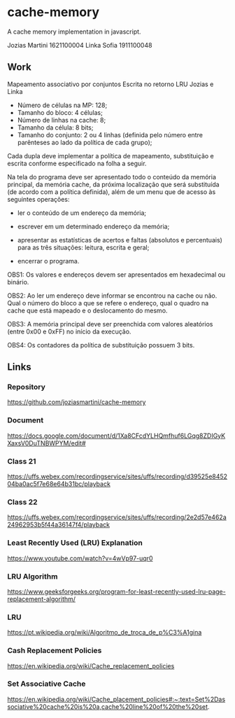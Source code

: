 # cache-memory
A cache memory implementation in javascript.

Jozias Martini 1621100004
Linka Sofia 1911100048

## Work

Mapeamento associativo por conjuntos
Escrita no retorno
LRU
Jozias e Linka

- Número de células na MP: 128;
- Tamanho do bloco: 4 células;
- Número de linhas na cache: 8;
- Tamanho da célula: 8 bits;
- Tamanho do conjunto: 2 ou 4 linhas (definida pelo número entre parênteses ao lado da política de cada grupo);

Cada dupla deve implementar a política de mapeamento, substituição e escrita conforme especificado na folha a seguir.

Na tela do programa deve ser apresentado todo o conteúdo da memória principal, da memória cache, da próxima localização que será substituída (de acordo com a política definida), além de um menu que de acesso às seguintes operações:

- ler o conteúdo de um endereço da memória;

- escrever em um determinado endereço da memória;

- apresentar as estatísticas de acertos e faltas (absolutos e percentuais) para as três situações: leitura, escrita e geral;

- encerrar o programa.

OBS1: Os valores e endereços devem ser apresentados em hexadecimal ou binário.

OBS2: Ao ler um endereço deve informar se encontrou na cache ou não. Qual o número do bloco a que se refere o endereço, qual o quadro na cache que está mapeado e o deslocamento do mesmo.

OBS3: A memória principal deve ser preenchida com valores aleatórios (entre 0x00 e 0xFF) no início da execução.

OBS4: Os contadores da política de substituição possuem 3 bits.

## Links

### Repository
https://github.com/joziasmartini/cache-memory 

### Document
https://docs.google.com/document/d/1Xa8CFcdYLHQmfhuf6LGqg8ZDIGyKXaxsV0DuTNBWPYM/edit#

### Class 21
https://uffs.webex.com/recordingservice/sites/uffs/recording/d39525e845204ba0ac5f7e68e64b31bc/playback 

### Class 22
https://uffs.webex.com/recordingservice/sites/uffs/recording/2e2d57e462a24962953b5f44a36147f4/playback

### Least Recently Used (LRU) Explanation
https://www.youtube.com/watch?v=4wVp97-uqr0 

### LRU Algorithm
https://www.geeksforgeeks.org/program-for-least-recently-used-lru-page-replacement-algorithm/ 

### LRU
https://pt.wikipedia.org/wiki/Algoritmo_de_troca_de_p%C3%A1gina 

### Cash Replacement Policies
https://en.wikipedia.org/wiki/Cache_replacement_policies 

### Set Associative Cache
https://en.wikipedia.org/wiki/Cache_placement_policies#:~:text=Set%2Dassociative%20cache%20is%20a,cache%20line%20of%20the%20set. 